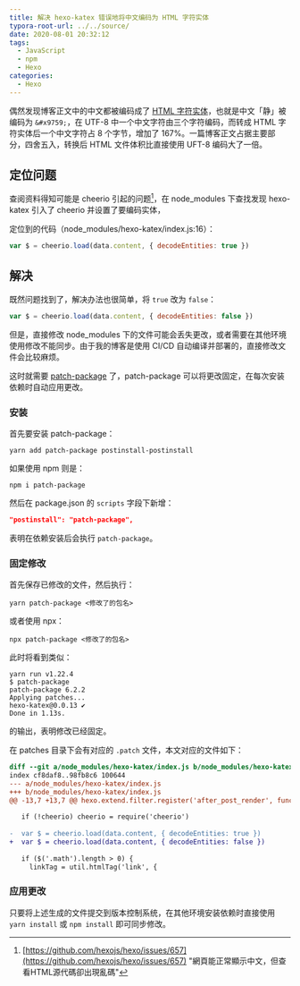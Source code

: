 ```yaml
---
title: 解决 hexo-katex 错误地将中文编码为 HTML 字符实体
typora-root-url: ../../source/
date: 2020-08-01 20:32:12
tags:
  - JavaScript
  - npm
  - Hexo
categories:
  - Hexo
---
```


偶然发现博客正文中的中文都被编码成了 [HTML 字符实体](https://zh.wikipedia.org/wiki/%E5%AD%97%E7%AC%A6%E5%AE%9E%E4%BD%93%E5%BC%95%E7%94%A8)，也就是中文「静」被编码为 `&#x9759;`，在 UTF-8 中一个中文字符由三个字符编码，而转成 HTML 字符实体后一个中文字符占 8 个字节，增加了 167%。一篇博客正文占据主要部分，四舍五入，转换后 HTML 文件体积比直接使用 UFT-8 编码大了一倍。

<!-- more -->

## 定位问题

查阅资料得知可能是 cheerio 引起的问题[^1]，在 node_modules 下查找发现 hexo-katex 引入了 cheerio 并设置了要编码实体，

定位到的代码（node_modules/hexo-katex/index.js:16）：

```javascript
var $ = cheerio.load(data.content, { decodeEntities: true })
```

## 解决

既然问题找到了，解决办法也很简单，将 `true` 改为 `false`：

```javascript
var $ = cheerio.load(data.content, { decodeEntities: false })
```

但是，直接修改 node_modules 下的文件可能会丢失更改，或者需要在其他环境使用修改不能同步。由于我的博客是使用 CI/CD 自动编译并部署的，直接修改文件会比较麻烦。

这时就需要 [patch-package](https://github.com/ds300/patch-package) 了，patch-package 可以将更改固定，在每次安装依赖时自动应用更改。

### 安装

首先要安装 patch-package：

```shell
yarn add patch-package postinstall-postinstall
```

如果使用 npm 则是：

```shell
npm i patch-package
```

然后在 package.json 的 `scripts` 字段下新增：

```json
"postinstall": "patch-package",
```

表明在依赖安装后会执行 `patch-package`。

### 固定修改

首先保存已修改的文件，然后执行：

```shell
yarn patch-package <修改了的包名>
```

或者使用 npx：

```shell
npx patch-package <修改了的包名>
```

此时将看到类似：

```text
yarn run v1.22.4
$ patch-package
patch-package 6.2.2
Applying patches...
hexo-katex@0.0.13 ✔
Done in 1.13s.
```

的输出，表明修改已经固定。

在 patches 目录下会有对应的 `.patch` 文件，本文对应的文件如下：

```diff
diff --git a/node_modules/hexo-katex/index.js b/node_modules/hexo-katex/index.js
index cf8daf8..98fb8c6 100644
--- a/node_modules/hexo-katex/index.js
+++ b/node_modules/hexo-katex/index.js
@@ -13,7 +13,7 @@ hexo.extend.filter.register('after_post_render', function(data) {
 
   if (!cheerio) cheerio = require('cheerio')
 
-  var $ = cheerio.load(data.content, { decodeEntities: true })
+  var $ = cheerio.load(data.content, { decodeEntities: false })
 
   if ($('.math').length > 0) {
     linkTag = util.htmlTag('link', {
```

### 应用更改

只要将上述生成的文件提交到版本控制系统，在其他环境安装依赖时直接使用 `yarn install` 或 `npm install` 即可同步修改。

[^1]: [https://github.com/hexojs/hexo/issues/657](https://github.com/hexojs/hexo/issues/657) "網頁能正常顯示中文，但查看HTML源代碼卻出現亂碼"